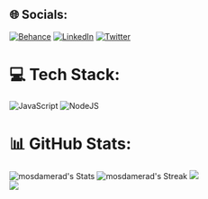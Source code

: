 
## 🌐 Socials:
[![Behance](https://img.shields.io/badge/Behance-1769ff?logo=behance&logoColor=white)](https://behance.net/mosdamerad) [![LinkedIn](https://img.shields.io/badge/LinkedIn-%230077B5.svg?logo=linkedin&logoColor=white)](https://linkedin.com/in/mosdamerad) [![Twitter](https://img.shields.io/badge/Twitter-%231DA1F2.svg?logo=Twitter&logoColor=white)](https://twitter.com/mosdamerad) 

# 💻 Tech Stack:
![JavaScript](https://img.shields.io/badge/javascript-%23323330.svg?style=for-the-badge&logo=javascript&logoColor=%23F7DF1E) ![NodeJS](https://img.shields.io/badge/node.js-6DA55F?style=for-the-badge&logo=node.js&logoColor=white)
# 📊 GitHub Stats:
![mosdamerad's Stats](https://github-readme-stats.vercel.app/api?username=mosdamerad&theme=dracula&show_icons=true&hide_border=true&count_private=true) ![mosdamerad's Streak](https://github-readme-streak-stats.herokuapp.com/?user=mosdamerad&theme=dracula&hide_border=true)
![](https://github-readme-streak-stats.herokuapp.com/?user=mosdamerad&theme=dark&hide_border=false)<br/>
![](https://github-readme-stats.vercel.app/api/top-langs/?username=mosdamerad&theme=dark&hide_border=false&include_all_commits=false&count_private=false&layout=compact)

<!-- Proudly created with GPRM ( https://gprm.itsvg.in ) -->

